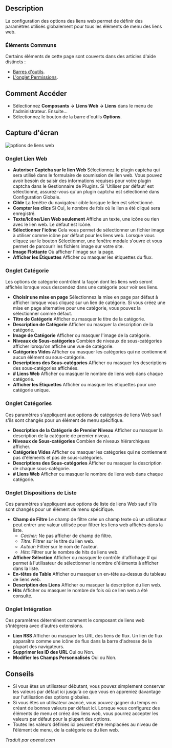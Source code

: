 <!-- Filename: Help4.x:Weblinks:_Options  / Display title: Options des liens web  -->

## Description

La configuration des options des liens web permet de définir des paramètres utilisés globalement pour tous les éléments de menu des liens web.

### Éléments Communs

Certains éléments de cette page sont couverts dans des articles d'aide distincts :

* [Barres d'outils](jdocmanual?article=help/common-elements/toolbars).
* [L'onglet Permissions](jdocmanual?article=help/common-elements/edit-permissions).

## Comment Accéder

- Sélectionnez **Composants -> Liens Web -> Liens** dans le menu de l'administrateur. Ensuite...
- Sélectionnez le bouton de la barre d'outils **Options**.

## Capture d'écran

![options de liens web](../../../fr/images/weblinks/weblinks-options-web-link-tab.png)

### Onglet Lien Web

- **Autoriser Captcha sur le lien Web** Sélectionnez le plugin captcha qui sera utilisé dans le formulaire de soumission de lien web. Vous pouvez avoir besoin de saisir des informations requises pour votre plugin captcha dans le Gestionnaire de Plugins. Si 'Utiliser par défaut' est sélectionné, assurez-vous qu'un plugin captcha est sélectionné dans Configuration Globale.
- **Cible** La fenêtre du navigateur cible lorsque le lien est sélectionné.
- **Compter les clics** Si Oui, le nombre de fois où le lien a été cliqué sera enregistré.
- **Texte/Icône/Lien Web seulement** Affiche un texte, une icône ou rien avec le lien web. Le défaut est Icône.
- **Sélectionner l'icône** Cela vous permet de sélectionner un fichier image à utiliser comme icône par défaut pour les liens web. Lorsque vous cliquez sur le bouton Sélectionner, une fenêtre modale s'ouvre et vous permet de parcourir les fichiers image sur votre site.
- **Image Flottante** Où afficher l'image sur la page.
- **Afficher les Étiquettes** Afficher ou masquer les étiquettes du flux.

### Onglet Catégorie

Les options de catégorie contrôlent la façon dont les liens web seront affichés lorsque vous descendez dans une catégorie pour voir ses liens.

- **Choisir une mise en page** Sélectionnez la mise en page par défaut à afficher lorsque vous cliquez sur un lien de catégorie. Si vous créez une mise en page alternative pour une catégorie, vous pouvez la sélectionner comme défaut.
- **Titre de Catégorie** Afficher ou masquer le titre de la catégorie.
- **Description de Catégorie** Afficher ou masquer la description de la catégorie.
- **Image de Catégorie** Afficher ou masquer l'image de la catégorie.
- **Niveaux de Sous-catégories** Combien de niveaux de sous-catégories afficher lorsqu'on affiche une vue de catégorie.
- **Catégories Vides** Afficher ou masquer les catégories qui ne contiennent aucun élément ou sous-catégorie.
- **Descriptions des Sous-catégories** Afficher ou masquer les descriptions des sous-catégories affichées.
- **\# Liens Web** Afficher ou masquer le nombre de liens web dans chaque catégorie.
- **Afficher les Étiquettes** Afficher ou masquer les étiquettes pour une catégorie unique.

### Onglet Catégories

Ces paramètres s'appliquent aux options de catégories de liens Web sauf s'ils sont changés pour un élément de menu spécifique.

- **Description de la Catégorie de Premier Niveau** Afficher ou masquer la description de la catégorie de premier niveau.
- **Niveaux de Sous-catégories** Combien de niveaux hiérarchiques afficher.
- **Catégories Vides** Afficher ou masquer les catégories qui ne contiennent pas d'éléments et pas de sous-catégories.
- **Descriptions des Sous-catégories** Afficher ou masquer la description de chaque sous-catégorie.
- **\# Liens Web** Afficher ou masquer le nombre de liens web dans chaque catégorie.

### Onglet Dispositions de Liste

Ces paramètres s'appliquent aux options de liste de liens Web sauf s'ils sont changés pour un élément de menu spécifique.

- **Champ de Filtre** Le champ de filtre crée un champ texte où un utilisateur peut entrer une valeur utilisée pour filtrer les liens web affichés dans la liste.
    - *Cacher:* Ne pas afficher de champ de filtre.
    - *Titre:* Filtrer sur le titre du lien web.
    - *Auteur:* Filtrer sur le nom de l'auteur.
    - *Hits:* Filtrer sur le nombre de hits de liens web.
- **Afficher Sélection** Afficher ou masquer le contrôle d'affichage \# qui permet à l'utilisateur de sélectionner le nombre d'éléments à afficher dans la liste.
- **En-têtes de Table** Afficher ou masquer un en-tête au-dessus du tableau de liens web.
- **Description des Liens** Afficher ou masquer la description du lien web.
- **Hits** Afficher ou masquer le nombre de fois où ce lien web a été consulté.

### Onglet Intégration

Ces paramètres déterminent comment le composant de liens web s'intégrera avec d'autres extensions.

* **Lien RSS** Afficher ou masquer les URL des liens de flux. Un lien de flux apparaîtra comme une icône de flux dans la barre d'adresse de la plupart des navigateurs.
* **Supprimer les ID des URL** Oui ou Non.
* **Modifier les Champs Personnalisés** Oui ou Non.

## Conseils

- Si vous êtes un utilisateur débutant, vous pouvez simplement conserver les valeurs par défaut ici
  jusqu'à ce que vous en appreniez davantage sur l'utilisation des options globales.
- Si vous êtes un utilisateur avancé, vous pouvez gagner du temps en créant de bonnes
  valeurs par défaut ici. Lorsque vous configurez des éléments de menu et créez des liens web,
  vous pourrez accepter les valeurs par défaut pour la plupart des options.
- Toutes les valeurs définies ici peuvent être remplacées au niveau de l’élément de menu, de la catégorie ou
  du lien web.

*Traduit par openai.com*

